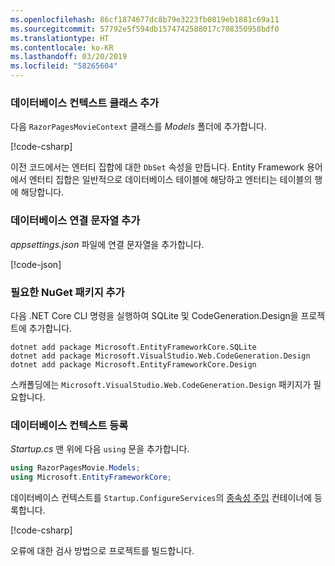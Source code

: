 ```yaml
---
ms.openlocfilehash: 86cf1874677dc8b79e3223fb0819eb1881c69a11
ms.sourcegitcommit: 57792e5f594db1574742588017c708350958bdf0
ms.translationtype: HT
ms.contentlocale: ko-KR
ms.lasthandoff: 03/20/2019
ms.locfileid: "58265604"
---
```

<a name="dc"></a>

### <a name="add-a-database-context-class"></a>데이터베이스 컨텍스트 클래스 추가

다음 `RazorPagesMovieContext` 클래스를 *Models* 폴더에 추가합니다.

[!code-csharp[](~/tutorials/razor-pages/razor-pages-start/sample/RazorPagesMovie22/Data/RazorPagesMovieContext.cs)]

이전 코드에서는 엔터티 집합에 대한 `DbSet` 속성을 만듭니다. Entity Framework 용어에서 엔터티 집합은 일반적으로 데이터베이스 테이블에 해당하고 엔터티는 테이블의 행에 해당합니다.

<a name="cs"></a>

### <a name="add-a-database-connection-string"></a>데이터베이스 연결 문자열 추가

*appsettings.json* 파일에 연결 문자열을 추가합니다.

[!code-json[](~/tutorials/razor-pages/razor-pages-start/sample/RazorPagesMovie/appsettings_SQLite.json?highlight=8-10)]

### <a name="add-required-nuget-packages"></a>필요한 NuGet 패키지 추가

다음 .NET Core CLI 명령을 실행하여 SQLite 및 CodeGeneration.Design을 프로젝트에 추가합니다.

```console
dotnet add package Microsoft.EntityFrameworkCore.SQLite
dotnet add package Microsoft.VisualStudio.Web.CodeGeneration.Design
dotnet add package Microsoft.EntityFrameworkCore.Design

```

스캐폴딩에는 `Microsoft.VisualStudio.Web.CodeGeneration.Design` 패키지가 필요합니다.

<a name="reg"></a>

### <a name="register-the-database-context"></a>데이터베이스 컨텍스트 등록

*Startup.cs* 맨 위에 다음 `using` 문을 추가합니다.

```csharp
using RazorPagesMovie.Models;
using Microsoft.EntityFrameworkCore;
```

데이터베이스 컨텍스트를 `Startup.ConfigureServices`의 [종속성 주입](xref:fundamentals/dependency-injection) 컨테이너에 등록합니다.

[!code-csharp[](~/tutorials/razor-pages/razor-pages-start/sample/RazorPagesMovie22/Startup.cs?name=snippet_UseSqlite&highlight=11-12)]

오류에 대한 검사 방법으로 프로젝트를 빌드합니다.

